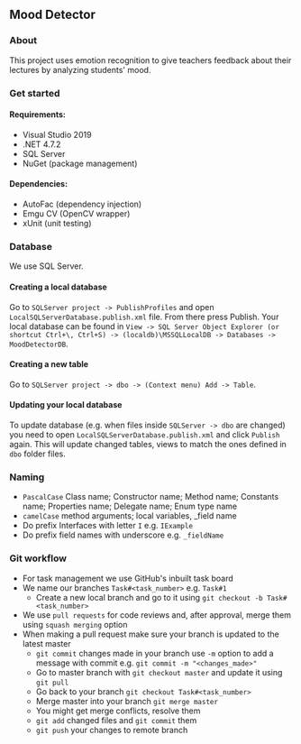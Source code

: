 ## Mood Detector

### About

This project uses emotion recognition to give teachers feedback about their lectures by analyzing students' mood.

### Get started

#### Requirements:

* Visual Studio 2019
* .NET 4.7.2
* SQL Server
* NuGet (package management)

#### Dependencies:

* AutoFac (dependency injection)
* Emgu CV (OpenCV wrapper)
* xUnit (unit testing)

### Database

We use SQL Server.

#### Creating a local database

Go to `SQLServer project -> PublishProfiles` and open `LocalSQLServerDatabase.publish.xml` file. From there press Publish. Your local database can be found in `View -> SQL Server Object Explorer (or shortcut Ctrl+\, Ctrl+S) -> (localdb)\MSSQLLocalDB -> Databases -> MoodDetectorDB`.

#### Creating a new table

Go to `SQLServer project -> dbo -> (Context menu) Add -> Table`.

#### Updating your local database

To update database (e.g. when files inside `SQLServer -> dbo` are changed) you need to open `LocalSQLServerDatabase.publish.xml` and click `Publish` again. This will update changed tables, views to match the ones defined in `dbo` folder files.

### Naming

* `PascalCase` Class name; Constructor name; Method name; Constants name; Properties name; Delegate name; Enum type name
* `camelCase` method arguments; local variables, _field name
* Do prefix Interfaces with letter `I` e.g. `IExample`
* Do prefix field names with underscore e.g. `_fieldName`

### Git workflow

* For task management we use GitHub's inbuilt task board
* We name our branches `Task#<task_number>` e.g. `Task#1`
  - Create a new local branch and go to it using `git checkout -b Task#<task_number>`
* We use `pull requests` for code reviews and, after approval, merge them using `squash merging` option
* When making a pull request make sure your branch is updated to the latest master
  - `git commit` changes made in your branch use `-m` option to add a message with commit e.g. `git commit -m "<changes_made>"`
  - Go to master branch with `git checkout master` and update it using `git pull`
  - Go back to your branch `git checkout Task#<task_number>`
  - Merge master into your branch `git merge master`
  - You might get merge conflicts, resolve them
  - `git add` changed files and `git commit` them
  - `git push` your changes to remote branch
